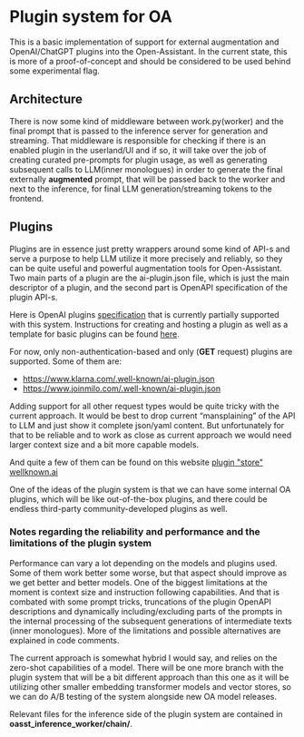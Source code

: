 # Plugin system for OA

This is a basic implementation of support for external augmentation and
OpenAI/ChatGPT plugins into the Open-Assistant. In the current state, this is
more of a proof-of-concept and should be considered to be used behind some
experimental flag.

## Architecture

There is now some kind of middleware between work.py(worker) and the final
prompt that is passed to the inference server for generation and streaming. That
middleware is responsible for checking if there is an enabled plugin in the
userland/UI and if so, it will take over the job of creating curated pre-prompts
for plugin usage, as well as generating subsequent calls to LLM(inner
monologues) in order to generate the final externally **augmented** prompt, that
will be passed back to the worker and next to the inference, for final LLM
generation/streaming tokens to the frontend.

## Plugins

Plugins are in essence just pretty wrappers around some kind of API-s and serve
a purpose to help LLM utilize it more precisely and reliably, so they can be
quite useful and powerful augmentation tools for Open-Assistant. Two main parts
of a plugin are the ai-plugin.json file, which is just the main descriptor of a
plugin, and the second part is OpenAPI specification of the plugin API-s.

Here is OpenAI plugins
[specification](https://platform.openai.com/docs/plugins/getting-started) that
is currently partially supported with this system. Instructions for creating and
hosting a plugin as well as a template for basic plugins can be found
[here](https://github.com/someone13574/oasst-plugin-template).

For now, only non-authentication-based and only (**GET** request) plugins are
supported. Some of them are:

- https://www.klarna.com/.well-known/ai-plugin.json
- https://www.joinmilo.com/.well-known/ai-plugin.json

Adding support for all other request types would be quite tricky with the
current approach. It would be best to drop current “mansplaining” of the API to
LLM and just show it complete json/yaml content. But unfortunately for that to
be reliable and to work as close as current approach we would need larger
context size and a bit more capable models.

And quite a few of them can be found on this website
[plugin "store" wellknown.ai](https://www.wellknown.ai/)

One of the ideas of the plugin system is that we can have some internal OA
plugins, which will be like out-of-the-box plugins, and there could be endless
third-party community-developed plugins as well.

### Notes regarding the reliability and performance and the limitations of the plugin system

Performance can vary a lot depending on the models and plugins used. Some of
them work better some worse, but that aspect should improve as we get better and
better models. One of the biggest limitations at the moment is context size and
instruction following capabilities. And that is combated with some prompt
tricks, truncations of the plugin OpenAPI descriptions and dynamically
including/excluding parts of the prompts in the internal processing of the
subsequent generations of intermediate texts (inner monologues). More of the
limitations and possible alternatives are explained in code comments.

The current approach is somewhat hybrid I would say, and relies on the zero-shot
capabilities of a model. There will be one more branch with the plugin system
that will be a bit different approach than this one as it will be utilizing
other smaller embedding transformer models and vector stores, so we can do A/B
testing of the system alongside new OA model releases.

Relevant files for the inference side of the plugin system are contained in
**oasst_inference_worker/chain/**.
